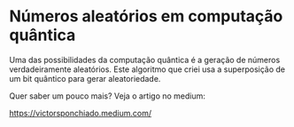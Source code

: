 # Números aleatórios em computação quântica

Uma das possibilidades da computação quântica é a geração de números verdadeiramente aleatórios. Este algoritmo que criei usa a superposição de um bit quântico para gerar aleatoriedade. 

Quer saber um pouco mais? Veja o artigo no medium: 

https://victorsponchiado.medium.com/

